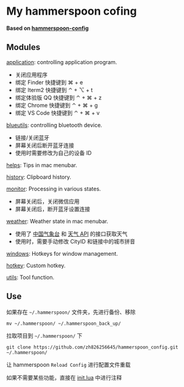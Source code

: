 # My hammerspoon cofing

**Based on [hammerspoon-config](https://github.com/wangshub/hammerspoon-config)**

## Modules

[application](./modules/application.lua): controlling application program.

- 关闭应用程序
- 绑定 Finder 快捷键到 ⌘ + e
- 绑定 Iterm2 快捷键到 ⌃ + ⌥ + t
- 绑定体验版 QQ 快捷键到 ⌃ + ⌘ + z
- 绑定 Chrome 快捷键到 ⌃ + ⌘ + g
- 绑定 VS Code 快捷键到 ⌃ + ⌘ + v

[blueutils](./modules/blueutils.lua): controlling bluetooth device.

- 链接/关闭蓝牙
- 屏幕关闭后断开蓝牙连接
- 使用时需要修改为自己的设备 ID

[helps](./modules/helps.lua): Tips in mac menubar.

[history](./modules/history.lua): Clipboard history.

[monitor](./modules/monitor.lua): Processing in various states.

- 屏幕关闭后，关闭微信应用
- 屏幕关闭后，断开蓝牙设置连接

[weather](./modules/weather.lua): Weather state in mac menubar.

- 使用了 [中国气象台](http://www.nmc.cn) 和 [天气 API](https://www.tianqiapi.com) 的接口获取天气
- 使用时，需要手动修改 CityID 和链接中的城市拼音

[windows](./modules/windows.lua): Hotkeys for window management.

[hotkey](./modules/hotkey.lua): Custom hotkey.

[utils](./modules/utils.lua): Tool function.

## Use

如果存在 `~/.hammerspoon/` 文件夹，先进行备份、移除

```shell script
mv ~/.hammerspoon/ ~/.hammerspoon_back_up/
```

拉取项目到 `~/.hammerspoon/` 下

```shell script
git clone https://github.com/zh826256645/hammerspoon_config.git ~/.hammerspoon/

```

让 hammerspoon `Reload Config` 进行配置文件重载

如果不需要某些功能，直接在 [init.lua](init.lua) 中进行注释
